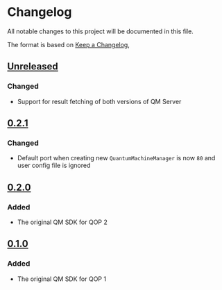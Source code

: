 # Changelog
All notable changes to this project will be documented in this file.

The format is based on [Keep a Changelog](https://keepachangelog.com/en/1.0.0/),

## [Unreleased]
### Changed
- Support for result fetching of both versions of QM Server

## [0.2.1]
### Changed
- Default port when creating new `QuantumMachineManager` is now `80` and user 
config file is ignored

## [0.2.0]
### Added
- The original QM SDK for QOP 2

## [0.1.0]
### Added
- The original QM SDK for QOP 1

[Unreleased]: https://github.com/qm-labs/qm-qua-sdk/compare/v0.2.1...HEAD
[0.2.1]: https://github.com/qm-labs/qm-qua-sdk/compare/v0.2.0...v0.2.1
[0.2.0]: https://github.com/qm-labs/qm-qua-sdk/compare/v0.1.0...v0.2.0
[0.1.0]: https://github.com/qm-labs/qm-qua-sdk/releases/tag/v0.1.0